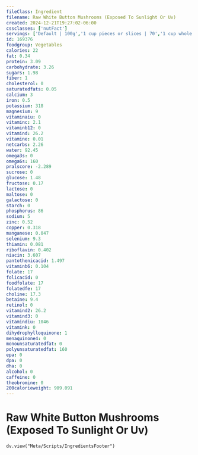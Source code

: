 ```yaml
---
fileClass: Ingredient
filename: Raw White Button Mushrooms (Exposed To Sunlight Or Uv)
created: 2024-12-21T19:27:02-06:00
cssclasses: ['nutFact']
servings: ['Default | 100g','1 cup pieces or slices | 70','1 cup whole | 96','1 large | 23','1 slice | 6','1 medium | 18','1 small | 10']
id: 169376
foodgroup: Vegetables
calories: 22
fat: 0.34
protein: 3.09
carbohydrate: 3.26
sugars: 1.98
fiber: 1
cholesterol: 0
saturatedfats: 0.05
calcium: 3
iron: 0.5
potassium: 318
magnesium: 9
vitaminaiu: 0
vitaminc: 2.1
vitaminb12: 0
vitamind: 26.2
vitamine: 0.01
netcarbs: 2.26
water: 92.45
omega3s: 0
omega6s: 160
pralscore: -2.289
sucrose: 0
glucose: 1.48
fructose: 0.17
lactose: 0
maltose: 0
galactose: 0
starch: 0
phosphorus: 86
sodium: 5
zinc: 0.52
copper: 0.318
manganese: 0.047
selenium: 9.3
thiamin: 0.081
riboflavin: 0.402
niacin: 3.607
pantothenicacid: 1.497
vitaminb6: 0.104
folate: 17
folicacid: 0
foodfolate: 17
folatedfe: 17
choline: 17.3
betaine: 9.4
retinol: 0
vitamind2: 26.2
vitamind3: 0
vitamindiu: 1046
vitamink: 0
dihydrophylloquinone: 1
menaquinone4: 0
monounsaturatedfat: 0
polyunsaturatedfat: 160
epa: 0
dpa: 0
dha: 0
alcohol: 0
caffeine: 0
theobromine: 0
200calorieweight: 909.091
---
```


# Raw White Button Mushrooms (Exposed To Sunlight Or Uv)

```dataviewjs
dv.view("Meta/Scripts/IngredientsFooter")
```